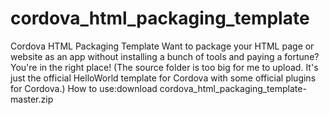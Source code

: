 # cordova_html_packaging_template
Cordova HTML Packaging Template
Want to package your HTML page or website as an app without installing a bunch of tools and paying a fortune? You're in the right place! (The source folder is too big for me to upload. It's just the official HelloWorld template for Cordova with some official plugins for Cordova.) 
How to use:download cordova_html_packaging_template-master.zip
